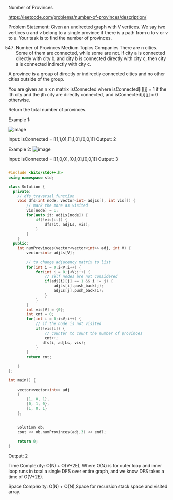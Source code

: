 Number of Provinces

https://leetcode.com/problems/number-of-provinces/description/

Problem Statement: Given an undirected graph with V vertices. We say two vertices u and v belong to a single province if there is a path from u to v or v to u. Your task is to find the number of provinces.

547. Number of Provinces
Medium
Topics
Companies
There are n cities. Some of them are connected, while some are not. If city a is connected directly with city b, and city b is connected directly with city c, then city a is connected indirectly with city c.

A province is a group of directly or indirectly connected cities and no other cities outside of the group.

You are given an n x n matrix isConnected where isConnected[i][j] = 1 if the ith city and the jth city are directly connected, and isConnected[i][j] = 0 otherwise.

Return the total number of provinces.

 

Example 1:

![image](https://github.com/user-attachments/assets/7c9991aa-b752-4168-8cda-63b77b5db83e)


Input: isConnected = [[1,1,0],[1,1,0],[0,0,1]]
Output: 2

Example 2:
![image](https://github.com/user-attachments/assets/06d57bb4-f290-49c3-8660-54ad192b0263)


Input: isConnected = [[1,0,0],[0,1,0],[0,0,1]]
Output: 3


```cpp

#include <bits/stdc++.h>
using namespace std;

class Solution {
  private: 
    // dfs traversal function 
    void dfs(int node, vector<int> adjLs[], int vis[]) {
        // mark the more as visited
        vis[node] = 1; 
        for(auto it: adjLs[node]) {
            if(!vis[it]) {
                dfs(it, adjLs, vis); 
            }
        }
    }
  public:
    int numProvinces(vector<vector<int>> adj, int V) {
        vector<int> adjLs[V]; 
        
        // to change adjacency matrix to list 
        for(int i = 0;i<V;i++) {
            for(int j = 0;j<V;j++) {
                // self nodes are not considered
                if(adj[i][j] == 1 && i != j) {
                    adjLs[i].push_back(j); 
                    adjLs[j].push_back(i); 
                }
            }
        }
        int vis[V] = {0}; 
        int cnt = 0; 
        for(int i = 0;i<V;i++) {
            // if the node is not visited
            if(!vis[i]) {
                // counter to count the number of provinces 
                cnt++;
               dfs(i, adjLs, vis); 
            }
        }
        return cnt; 
        
    }
};

int main() {
    
    vector<vector<int>> adj
    {
        {1, 0, 1},
        {0, 1, 0},
        {1, 0, 1}
    };

        
    Solution ob;
    cout << ob.numProvinces(adj,3) << endl;
        
    return 0;
}

```
Output: 2

Time Complexity: O(N) + O(V+2E), Where O(N) is for outer loop and inner loop runs in total a single DFS over entire graph, and we know DFS takes a time of O(V+2E). 

Space Complexity: O(N) + O(N),Space for recursion stack space and visited array.
